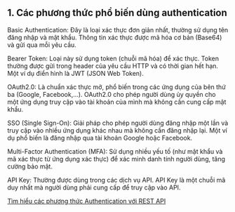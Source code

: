## 1. Các phương thức phổ biến dùng authentication
Basic Authentication: Đây là loại xác thực đơn giản nhất, thường sử dụng tên đăng nhập và mật khẩu. Thông tin xác thực được mã hóa cơ bản (Base64) và gửi qua mỗi yêu cầu.

Bearer Token: Loại này sử dụng token (chuỗi mã hóa) để xác thực. Token thường được gửi trong header của yêu cầu HTTP và có thời gian hết hạn. Một ví dụ điển hình là JWT (JSON Web Token).

OAuth2.0: Là chuẩn xác thực mở, phổ biến trong các ứng dụng của bên thứ ba (Google, Facebook,...). OAuth2.0 cho phép người dùng ủy quyền cho một ứng dụng truy cập vào tài khoản của mình mà không cần cung cấp mật khẩu.

SSO (Single Sign-On): Giải pháp cho phép người dùng đăng nhập một lần và truy cập vào nhiều ứng dụng khác nhau mà không cần đăng nhập lại. Một ví dụ phổ biến là đăng nhập qua tài khoản Google hoặc Facebook.

Multi-Factor Authentication (MFA): Sử dụng nhiều yếu tố (như mật khẩu và mã xác thực từ ứng dụng xác thực) để xác minh danh tính người dùng, tăng cường bảo mật.

API Key: Thường được dùng trong các dịch vụ API. API Key là một chuỗi mã duy nhất mà người dùng phải cung cấp để truy cập vào API.

[Tìm hiểu các phương thức Authentication với REST API](https://viblo.asia/p/tim-hieu-cac-phuong-thuc-authentication-voi-rest-api-bJzKmq2EK9N)

